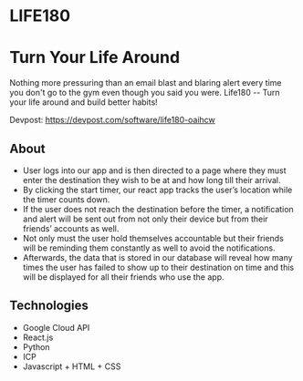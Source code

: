# LIFE180

# Turn Your Life Around
Nothing more pressuring than an email blast and blaring alert every time you don't go to the gym even though you said you were. Life180 -- Turn your life around and build better habits!

Devpost: https://devpost.com/software/life180-oaihcw

## About
* User logs into our app and is then directed to a page where they must enter the destination they wish to be at and how long till their arrival.
* By clicking the start timer, our react app tracks the user’s location while the timer counts down.
* If the user does not reach the destination before the timer, a notification and alert will be sent out from not only their device but from their friends’ accounts as well.
* Not only must the user hold themselves accountable but their friends will be reminding them constantly as well to avoid the notifications.
* Afterwards, the data that is stored in our database will reveal how many times the user has failed to show up to their destination on time and this will be displayed for all their friends who use the app.

## Technologies
* Google Cloud API
* React.js
* Python
* ICP
* Javascript + HTML + CSS
